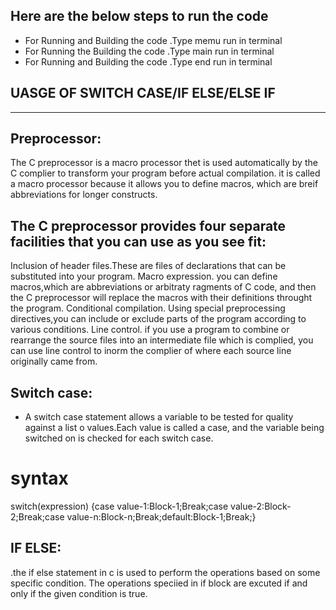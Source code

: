 ## Here are the below steps to run the code
* For Running and Building the code
 .Type memu run in terminal
* For Running the Building the code
 .Type main run in terminal
* For Running and Building the code
 .Type end run in terminal
 ## UASGE OF SWITCH CASE/IF ELSE/ELSE IF
 -------
 ## Preprocessor:
 The C preprocessor is a macro processor thet is used automatically by the C complier to transform your program before actual compilation. it is called a macro processor because it allows you to define macros, which are breif abbreviations for longer constructs.
 ## The C preprocessor provides four separate facilities that you can use as you see fit:
 Inclusion of header files.These are files of declarations that can be substituted into your program. Macro expression. you can define macros,which are abbreviations or arbitraty ragments of C code, and then the C preprocessor will replace the macros with their definitions throught the program. Conditional compilation. Using special preprocessing directives,you can include or exclude parts of the program according to various conditions. Line control. if you use a program to combine or rearrange the source files into an intermediate file which is complied, you can use line control to inorm the complier of where each source line originally came from.
 ## Switch case:
 * A switch case statement allows a variable to be tested for quality against a list o values.Each value is called a case, and the variable being switched on is checked for each switch case.
 # syntax
 switch(expression)
 {case value-1:Block-1;Break;case value-2:Block-2;Break;case value-n:Block-n;Break;default:Block-1;Break;}
 ## IF ELSE:
 .the if else statement in c is used to perform the operations based on some specific condition. The operations speciied in if block are excuted if and only if the given condition is true.
